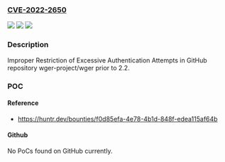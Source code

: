 ### [CVE-2022-2650](https://cve.mitre.org/cgi-bin/cvename.cgi?name=CVE-2022-2650)
![](https://img.shields.io/static/v1?label=Product&message=wger-project%2Fwger&color=blue)
![](https://img.shields.io/static/v1?label=Version&message=%3C%202.2%20&color=brighgreen)
![](https://img.shields.io/static/v1?label=Vulnerability&message=CWE-307%20Improper%20Restriction%20of%20Excessive%20Authentication%20Attempts&color=brighgreen)

### Description

Improper Restriction of Excessive Authentication Attempts in GitHub repository wger-project/wger prior to 2.2.

### POC

#### Reference
- https://huntr.dev/bounties/f0d85efa-4e78-4b1d-848f-edea115af64b

#### Github
No PoCs found on GitHub currently.

